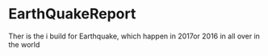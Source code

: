 # EarthQuakeReport
Ther is the i build for Earthquake, which happen in 2017or 2016 in all over in the world
